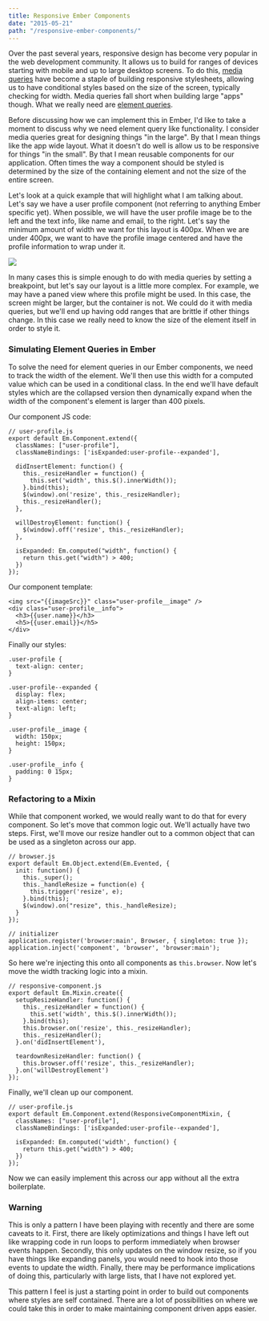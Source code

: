 ```yaml
---
title: Responsive Ember Components
date: "2015-05-21"
path: "/responsive-ember-components/"
---
```


Over the past several years, responsive design has become very popular in the web development community.  It allows us to build for ranges of devices starting with mobile and up to large desktop screens.  To do this, [media queries](https://developer.mozilla.org/en-US/docs/Web/Guide/CSS/Media_queries) have become a staple of building responsive stylesheets, allowing us to have conditional styles based on the size of the screen, typically checking for width.  Media queries fall short when building large "apps" though.  What we really need are [element queries](http://www.smashingmagazine.com/2013/06/25/media-queries-are-not-the-answer-element-query-polyfill/).

Before discussing how we can implement this in Ember, I'd like to take a moment to discuss why we need element query like functionality.  I consider media queries great for designing things "in the large".  By that I mean things like the app wide layout.  What it doesn't do well is allow us to be responsive for things "in the small".  By that I mean reusable components for our application.  Often times the way a component should be styled is determined by the size of the containing element and not the size of the entire screen.

Let's look at a quick example that will highlight what I am talking about.  Let's say we have a user profile component (not referring to anything Ember specific yet).  When possible, we will have the user profile image be to the left and the text info, like name and email, to the right.  Let's say the minimum amount of width we want for this layout is 400px.  When we are under 400px, we want to have the profile image centered and have the profile information to wrap under it.

![](/content/images/2015/May/profiles.png)

In many cases this is simple enough to do with media queries by setting a breakpoint, but let's say our layout is a little more complex.  For example, we may have a paned view where this profile might be used.  In this case, the screen might be larger, but the container is not.  We could do it with media queries, but we'll end up having odd ranges that are brittle if other things change.  In this case we really need to know the size of the element itself in order to style it.

### Simulating Element Queries in Ember

To solve the need for element queries in our Ember components, we need to track the width of the element.  We'll then use this width for a computed value which can be used in a conditional class.  In the end we'll have default styles which are the collapsed version then dynamically expand when the width of the component's element is larger than 400 pixels.


Our component JS code:
```language-javascript
// user-profile.js
export default Em.Component.extend({
  classNames: ["user-profile"],
  classNameBindings: ['isExpanded:user-profile--expanded'],

  didInsertElement: function() {
    this._resizeHandler = function() {
      this.set('width', this.$().innerWidth());
    }.bind(this);
    $(window).on('resize', this._resizeHandler);
    this._resizeHandler();
  },
  
  willDestroyElement: function() {
    $(window).off('resize', this._resizeHandler);
  },
  
  isExpanded: Em.computed("width", function() {
    return this.get("width") > 400;
  })
});
```

Our component template:
```language-handlebars
<img src="{{imageSrc}}" class="user-profile__image" />
<div class="user-profile__info">
  <h3>{{user.name}}</h3>
  <h5>{{user.email}}</h5>
</div>
```

Finally our styles:
```language-css
.user-profile {
  text-align: center;
}

.user-profile--expanded {
  display: flex;
  align-items: center;
  text-align: left;
}

.user-profile__image {
  width: 150px; 
  height: 150px;
}

.user-profile__info {
  padding: 0 15px;
}
```

### Refactoring to a Mixin

While that component worked, we would really want to do that for every component.  So let's move that common logic out.  We'll actually have two steps.  First, we'll move our resize handler out to a common object that can be used as a singleton across our app.

```language-javascript
// browser.js
export default Em.Object.extend(Em.Evented, {
  init: function() {
    this._super();
    this._handleResize = function(e) {
      this.trigger('resize', e);
    }.bind(this);
    $(window).on("resize", this._handleResize);
  }
});

// initializer
application.register('browser:main', Browser, { singleton: true });
application.inject('component', 'browser', 'browser:main');
```

So here we're injecting this onto all components as `this.browser`.  Now let's move the width tracking logic into a mixin.

```language-javascript
// responsive-component.js
export default Em.Mixin.create({
  setupResizeHandler: function() {
    this._resizeHandler = function() {
      this.set('width', this.$().innerWidth());
    }.bind(this);
    this.browser.on('resize', this._resizeHandler);
    this._resizeHandler();
  }.on('didInsertElement'),
  
  teardownResizeHandler: function() {
    this.browser.off('resize', this._resizeHandler);
  }.on('willDestroyElement')
});
```

Finally, we'll clean up our component.

```language-javascript
// user-profile.js
export default Em.Component.extend(ResponsiveComponentMixin, {
  classNames: ["user-profile"],
  classNameBindings: ['isExpanded:user-profile--expanded'],
  
  isExpanded: Em.computed('width', function() {
    return this.get("width") > 400;
  })
});
```

Now we can easily implement this across our app without all the extra boilerplate.

### Warning

This is only a pattern I have been playing with recently and there are some caveats to it.  First, there are likely optimizations and things I have left out like wrapping code in run loops to perform immediately when browser events happen.  Secondly, this only updates on the window resize, so if you have things like expanding panels, you would need to hook into those events to update the width.  Finally, there may be performance implications of doing this, particularly with large lists, that I have not explored yet.

This pattern I feel is just a starting point in order to build out components where styles are self contained.  There are a lot of possibilities on where we could take this in order to make maintaining component driven apps easier.
